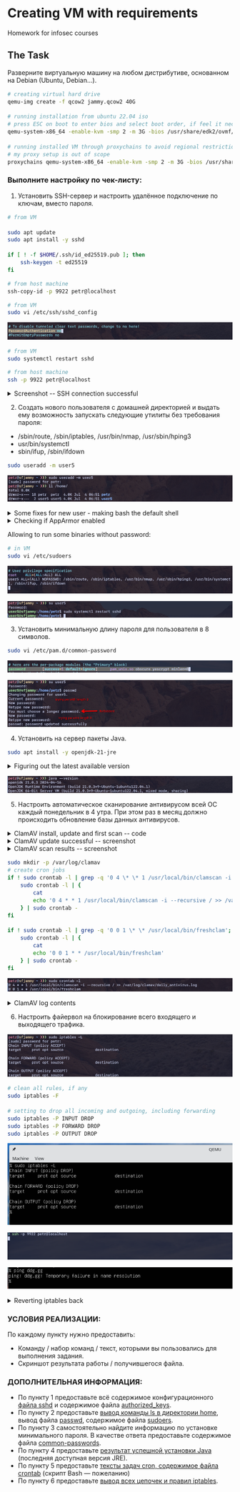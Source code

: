 # Creating VM with requirements

Homework for infosec courses

## The Task

Разверните виртуальную машину на любом дистрибутиве, основанном на Debian (Ubuntu, Debian…).

```bash
# creating virtual hard drive
qemu-img create -f qcow2 jammy.qcow2 40G

# running installation from ubuntu 22.04 iso
# press ESC on boot to enter bios and select boot order, if feel it necessary
qemu-system-x86_64 -enable-kvm -smp 2 -m 3G -bios /usr/share/edk2/ovmf/OVMF_CODE.fd -drive file=jammy.qcow2,format=qcow2,index=1,media=disk -drive file=/home/user/Downloads/ubuntu-22.04.4-live-server-amd64.iso,format=raw,index=0,media=cdrom

# running installed VM through proxychains to avoid regional restrictions
# my proxy setup is out of scope
proxychains qemu-system-x86_64 -enable-kvm -smp 2 -m 3G -bios /usr/share/edk2/ovmf/OVMF_CODE.fd -drive file=jammy.qcow2,format=qcow2,index=0,media=disk -nic hostfwd=tcp:127.0.0.1:9922-0.0.0.0:22
```

### Выполните настройку по чек-листу:

1. Установить SSH-сервер и настроить удалённое подключение по ключам, вместо пароля.

```bash
# from VM

sudo apt update
sudo apt install -y sshd

if [ ! -f $HOME/.ssh/id_ed25519.pub ]; then
	ssh-keygen -t ed25519
fi
```

```bash
# from host machine
ssh-copy-id -p 9922 petr@localhost
```

```bash
# from VM
sudo vi /etc/ssh/sshd_config
```

![](./assets/6-pw-auth-ssh-no.png)

```bash
# from VM
sudo systemctl restart sshd
```

```bash
# from host machine
ssh -p 9922 petr@localhost
```

<details>
<summary>Screenshot -- SSH connection successful</summary>

![](./assets/1_ssh-connected.png)

</details>

2. Создать нового пользователя с домашней директорией и выдать ему возможность запускать следующие утилиты без требования пароля:

- /sbin/route, /sbin/iptables, /usr/bin/nmap, /usr/sbin/hping3
- usr/bin/systemctl
- sbin/ifup, /sbin/ifdown

```bash
sudo useradd -m user5
```

![](./assets/2_creating-user-with-folder.png)

<details>
<summary>Some fixes for new user - making bash the default shell</summary>

![](./assets/3_user-initial-setup.png)

![](./assets/4_editing-passwd.png)

![](./assets/5-user-login-bash.png)

</details>

<details>
<summary>Checking if AppArmor enabled</summary>

```bash
# in VM
# check if AppArmor is enabled
systemctl list-unit-files | grep apparmor
```

![](./assets/9-check-apparmor-enabled.png)

</details>

Allowing to run some binaries without password:

```bash
# in VM
sudo vi /etc/sudoers
```

![](./assets/10-sudoers-change.png)

![](./assets/11-sudoers-effect.png)

3. Установить минимальную длину пароля для пользователя в 8 символов.

```bash
sudo vi /etc/pam.d/common-password
```

![](./assets/7-pw-length-setup.png)

![](./assets/8-pw-length-error.png)

4. Установить на сервер пакеты Java.

```bash
sudo apt install -y openjdk-21-jre
```

<details>
<summary>Figuring out the latest available version</summary>

![](./assets/12-install-jre-latest.png)

</details>

![](./assets/13-java-version.png)

5. Настроить автоматическое сканирование антивирусом всей ОС каждый понедельник в 4 утра. При этом раз в месяц должно происходить обновление базы данных антивирусов.

<details>
<summary>ClamAV install, update and first scan -- code</summary>

```bash
# install
CLAMAV_VERSION=$(curl -s "https://api.github.com/repos/Cisco-Talos/clamav/releases/latest" | grep tag_name | cut -d'"' -f4)
wget "https://github.com/Cisco-Talos/clamav/releases/latest/download/$CLAMAV_VERSION.linux.x86_64.deb"
sudo apt install -y ./$CLAMAV_VERSION.linux.x86_64.deb
sudo apt install -y clamav-daemon

# stop daemons
sudo systemctl stop clamav-freshclam
sudo systemctl disable clamav-freshclam
sudo systemctl stop clamav-daemon.service

# ensure default config
sudo rm -f /usr/local/etc/freshclam.conf
sudo rm -f /usr/local/etc/clamd.conf
sudo ln -s /etc/clamav/freshclam.conf /usr/local/etc/freshclam.conf
sudo ln -s /etc/clamav/clamd.conf /usr/local/etc/clamd.conf
sudo rm /var/log/clamav/freshclam.log

# turn it on back
sudo systemctl start clamav-daemon.service

# update for a first time
sudo freshclam --show-progress

# scan for a first time
sudo clamscan --recursive /
```

</details>

<details>
<summary>ClamAV update successful -- screenshot</summary>

![](./assets/14-clamav-updated-latest.png)

</details>

<details>
<summary>ClamAV scan results -- screenshot</summary>

![scan start](./assets/15-clamscan-start.png)

![scan results](./assets/16-clamav-scan-results.png)

</details>

```bash
sudo mkdir -p /var/log/clamav
# create cron jobs
if ! sudo crontab -l | grep -q '0 4 \* \* 1 /usr/local/bin/clamscan -i --recursive / >> /var/log/clamav/daily_antivirus.log'; then
	sudo crontab -l | {
		cat
		echo '0 4 * * 1 /usr/local/bin/clamscan -i --recursive / >> /var/log/clamav/daily_antivirus.log'
	} | sudo crontab -
fi

if ! sudo crontab -l | grep -q '0 0 1 \* \* /usr/local/bin/freshclam'; then
	sudo crontab -l | {
		cat
		echo '0 0 1 * * /usr/local/bin/freshclam'
	} | sudo crontab -
fi
```

![](./assets/17-clamav-cronjobs.png)

<details>
<summary>ClamAV log contents</summary>

![](./assets/18-clamav-log-contents.png)

</details>

6. Настроить файервол на блокирование всего входящего и выходящего трафика.

![](./assets/19-iptables-accepted.png "Initial policy")

```bash
# clean all rules, if any
sudo iptables -F

# setting to drop all incoming and outgoing, including forwarding
sudo iptables -P INPUT DROP
sudo iptables -P FORWARD DROP
sudo iptables -P OUTPUT DROP
```

![](./assets/20-iptables-drop-policy.png "Policy changed")

![](./assets/21-iptables-nothing-happens-on-ssh-connection-try.png "SSH trying to connect without any effect, assume that incoming connections failing now")

![](./assets/24-outgoing-fail.png "Ping to external resource failing")

<details>
<summary>Reverting iptables back</summary>

```bash
sudo iptables -P INPUT ACCEPT
sudo iptables -P FORWARD ACCEPT
sudo iptables -P OUTPUT ACCEPT
```

![](./assets/22-iptables-enabling-it-back "Enabling it back")

![](./assets/23-ssh-is-back.png "Incoming works fine")

![](./assets/25.ping-is-back.png "Outgoing works fine")

</details>

### УСЛОВИЯ РЕАЛИЗАЦИИ:

По каждому пункту нужно предоставить:

- Команду / набор команд / текст, которыми вы пользовались для выполнения задания.
- Скриншот результата работы / получившегося файла.
 

### ДОПОЛНИТЕЛЬНАЯ ИНФОРМАЦИЯ:

- По пункту 1 предоставьте всё содержимое конфигурационного [файла sshd](./assets/sshd_config) и содержимое файла [authorized_keys](./assets/authorized_keys.png).
- По пункту 2 предоставьте [вывод команды ls в директории home](./assets/26-ls-and-passwd.png), вывод файла [passwd](./assets/passwd), содержимое файла [sudoers](./assets/sudoers).
- По пункту 3 самостоятельно найдите информацию по установке минимального пароля. В качестве ответа предоставьте содержимое файла [common-passwords](./assets/common-password).
- По пункту 4 предоставьте [результат успешной установки Java](./assets/13-java-version.png) (последняя доступная версия JRE).
- По пункту 5 предоставьте [тексты задач cron, содержимое файла crontab](./assets/17-clamav-cronjobs.png) (скрипт Bash — пожеланию)
- По пункту 6 предоставьте [вывод всех цепочек и правил iptables](./assets/20-iptables-drop-policy.png).

